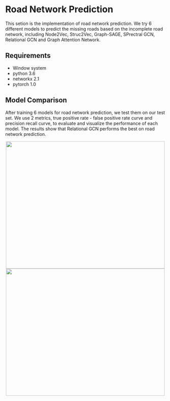 # Road Network Prediction

This setion is the implementation of road network prediction. We try 6 different models to predict the missing roads based on the incomplete road network, including Node2Vec, Struc2Vec, Graph-SAGE, SPrectral GCN, Relational GCN and Graph Attention Network. 

## Requirements
* Window system
* python 3.6
* networkx 2.1
* pytorch 1.0

## Model Comparison

After training 6 models for road network prediction, we test them on our test set. We use 2 metrics, true positive rate - false positive rate curve and precision recall curve, to evaluate and visualize the performance of each model. The results show that Relational GCN performs the best on road network prediction.

<p align="center">
  <img src="https://github.com/jiang719/road-network-predictability/blob/master/RoadPrediction/figure1.b_c_result/figure1_b_total.png" width="500" height="400">
  <img src="https://github.com/jiang719/road-network-predictability/blob/master/RoadPrediction/figure1.b_c_result/figure1_c_total.png" width="500" height="400">
</p>
